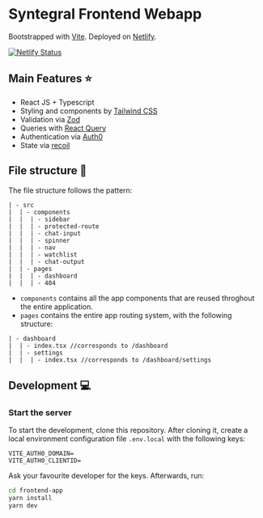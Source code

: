 # Syntegral Frontend Webapp

Bootstrapped with [Vite](https://vitejs.dev/). Deployed on [Netlify](https://www.netlify.com/).

[![Netlify Status](https://api.netlify.com/api/v1/badges/88b7cb6c-6669-4b79-ad0f-62ad2d6f5765/deploy-status)](https://app.netlify.com/sites/fanciful-capybara-1c2cf2/deploys?branch=main)

## Main Features ⭐

- React JS + Typescript
- Styling and components by [Tailwind CSS](https://tailwindcss.com/)
- Validation via [Zod](https://zod.dev/)
- Queries with [React Query](https://react-query-v3.tanstack.com/)
- Authentication via [Auth0](https://auth0.com/)
- State via [recoil](https://recoiljs.org/)

## File structure 📂

The file structure follows the pattern:

```
| - src
|  | - components
|  |  | - sidebar
|  |  | - protected-route
|  |  | - chat-input
|  |  | - spinner
|  |  | - nav
|  |  | - watchlist
|  |  | - chat-output
|  | - pages
|  |  | - dashboard
|  |  | - 404
```

- `components` contains all the app components that are reused throghout the entire application.
- `pages` contains the entire app routing system, with the following structure:

```
| - dashboard
|  | - index.tsx //corresponds to /dashboard
|  | - settings
|  |  | - index.tsx //corresponds to /dashboard/settings

```

## Development 💻

### Start the server

To start the development, clone this repository.
After cloning it, create a local environment configuration file `.env.local` with the following keys:

```
VITE_AUTH0_DOMAIN=
VITE_AUTH0_CLIENTID=
```

Ask your favourite developer for the keys.
Afterwards, run:

```bash
cd frontend-app
yarn install
yarn dev
```
